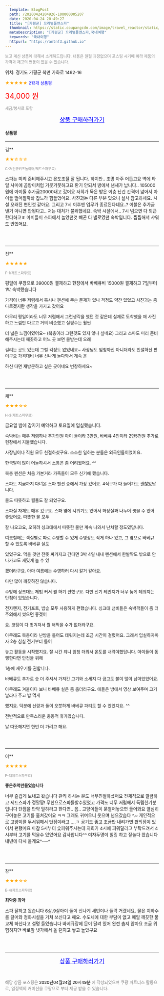```yaml
---
  template: BlogPost
  path: /20200424204926-100000005207
  date: 2020-04-24 20:49:27
  title: "[가평군] 꼬리별풀앤스파"
  thumbnail: https://static.coupangcdn.com/image/travel_reactor/static/booking/image/pension/ddnayo/daf54baf-0c93-433b-b108-f1225a28c9c5.jpg
  metaDescription: "[가평군] 꼬리별풀앤스파,국내여행"
  keywords: "국내여행"
  httpurl: "https://antnf3.github.io"
---
```

  
<span style="color: #888;font-size:0.8rem">보고 계신 상품에 대해서 소개해드립니다.
내용은 일절 과장없으며 포스팅 시기에 따라 제품의 가격과 재고의 변동이 있을 수 있습니다.</span>
  
<span style="font-size: 0.9rem;">위치: 경기도 가평군 북면 가화로 1462-16</span>
  
<span style="color: orange;">★★★★★</span> <span style="color: blue;font-size: 0.85rem;">213개 상품평</span>
  
<span style="color: red;font-size: 1.5rem;">34,000 원</span>
  
<span style="color: #888;font-size:0.8rem">세금/봉사료 포함</span>





<p align="center"><a href="http://me2.do/GP4AG3k1" style="font-size: 1.2rem; color: blue;">상품 구매하러가기</a></p>

#### 상품평
  
---
  
김**
    
<span style="color: orange;">★★☆☆☆</span>
    
<span style="color: #888;font-size:0.7rem">C-2(신규키즈놀이터/제트스파무료)</span>
    

    
<span style="font-size: 0.9rem;">스파는 미리 준비해주시고 온도조절 잘 됩니다.
하지만.. 조명 아주 어둡고요 벽에 타일 사이에 곰팡이처럼 거뭇거뭇하고요 
환기 안되서 방에서 냄새가 납니다..
105000원에 아이둘 추가금20000내고 갔어요
저희가 묵은 방은 이층 난간 간격이 넓어서
아이들 떨어질까봐 잡느라 힘들었어요.
사진과는 다른 부분 있으니 실사 참고하세요.
시설 오래된 편인것 같아요.
그리고 7시 이후엔 업무가 종료된다네요..? 
이불은 추가금 낸거 아니면 안된다고.. 
저는 대처가 불쾌했네요.
숙박 시설에서.. 7시 넘으면 다 퇴근한다하고ㅎ 
아이들이 스파에서 놀았던것 빼곤 다 별로였던 숙박입니다.
찝찝해서 샤워도 안했어요.</span>
    
<br>
<br>

---
  
전**
    
<span style="color: orange;">★★★★★</span>
    
<span style="color: #888;font-size:0.7rem">F-1(제트스파무료)</span>
    

    
<span style="font-size: 0.9rem;">평일에 쿠팡으로 39000원 결제하고 현장에서 바베큐비 15000원 결제하고 7일부터 1박 숙박했습니다

가격이 너무 저렴해서 혹시나 펜션에 무슨 문제가 있나 걱정도 약간 있었고 사진과는 좀 다르겠지란 생각을 가지고 갔어요

아무리 평일이라도 너무 저렴해서 그런생각을 했던 것 같은데 실제로 도착했을 때 사진하고 느낌만 다르고 거의 비슷했고 실평수는 훨씬

더 넓은 느낌이였어요~ (복층이라 그런것도 있지 않나 싶네요) 그리고 스파도 미리 준비해주시는데 깨끗하고 어느 곳 보면 물받는데 오래

걸리는 곳도 있는데 그럴 걱정도 없었네요~ 사장님도 엄청까진 아니더라도 친절하신 편이구요 가격대비 너무 신나게 놀다와서 계속 운

하신 다면 재방문하고 싶은 곳이네요 번창하세요~</span>
    
<br>
<br>

---
  
채**
    
<span style="color: orange;">★★★☆☆</span>
    
<span style="color: #888;font-size:0.7rem">H-3(제트스파무료)</span>
    

    
<span style="font-size: 0.9rem;">금요일 밤에 갑자기 예약하고 토요일에 입실했습니다.

숙박비는 매우 저렴하나 추가인원 아이 둘이라 3만원, 바베큐 4인이라 2만5천원 추가로 현장에서 지불했습니다.

사장님이나 직원 모두 친절하셨구요.  소소한 일하는 분들은 외국인들이었어요.

한국말이 많이 어눌하셔서 소통은 좀 어려웠어요.  ^^

복층 펜션은 처음 가본거라 가족들이 모두 신기해 했습니다.

스파도 지금까지 다녀온 스파 펜션 중에서 가장 컸어요.  4식구가 다 들어가도 괜찮았답니다.

물도 따뜻하고 월풀도 잘 되었구요.

스파실 자체도 매우 컸구요.  스파 옆에 샤워기도 있어서 화장실과 나누어 씻을 수 있어 좋았어요.  따뜻한 물 모두

잘 나오고요, 오히려 싱크대에서 따뜻한 물만 계속 나와서 난처할 정도였답니다.

여름철에는 객실별로 따로 수영할 수 있게 수영장도 작게 하나 있고, 그 옆으로 바베큐 할 수 있도록 바베큐 실도 

있었구요.  먹을 것만 잔뜻 싸가지고 간다면 3박 4일 내내 펜션에서 한발짝도 밖으로 안 나가고도 재밌게 놀 수 있

겠더라구요.  아마 여름에는 수영하러 다시 갈거 같아요.

다만 많이 깨끗하진 않습니다.  

주방에 싱크대도 제법 커서 뭘 하기 편했구요.  다만 전기 레인지가 너무 늦게 데워지는 단점이 있었습니다.

전자렌지, 전기포트, 밥솥 모두 사용하게 편했습니다.  싱크대 냄비들은 숙박객들이 좀 더 주의해서 썼으면 좋겠어

요. 코팅이 다 벗겨져서 뭘 해먹을 수가 없더라구요.  

아무래도 복층이라 난방을 틀어도 데워지는데 조금 시간이 걸렸어요.  그래서 입실하자마자 2층 침실 전기부터 틀어

놓고 활동을 시작했지요.  잘 시간 되니 엄청 더워서 온도를 내려야했답니다.  아이들이 동행한다면 안전을 위해   

1층에 재우기를 권합니다.

바베큐도 추가로 숯 더 주셔서 가져간 고기와 소세지 다 굽고도 불이 많이 남아있었어요.

아무래도 겨울이다 보니 바베큐 실은 좀 춥더라구요.  애들은 방에서 영상 보여주며 고기 날라다 주고 밥 먹게 

했지요.  덕분에 신랑과 둘이 오붓하게 바베큐 파티도 할 수 있었지요.  ^^

전반적으로 만족스러운 충동적 휴가였습니다.

날 따뜻해지면 한번 더 가려고 해요.</span>
    
<br>
<br>

---
  
이**
    
<span style="color: orange;">★★★★★</span>
    
<span style="color: #888;font-size:0.7rem">F-3(제트스파무료)</span>
    
<span style="font-size:0.85rem">**좋은추억만들었습니다**</span>
    
<span style="font-size: 0.9rem;">너무 즐겁게 보내고 왔습니다
관리 하시는 분도 너무친절하셨어요
전체적으로 깔끔하고 제트스파가 정말짱!
무한으로스파를할수있었고 가격도 너무 저렴해서 득템한기분입니다
단점을 만약 말하라고 한다면.. 음.. 고양이들이 문열어놓으면 들어와요
열심히 구어놓은 고기를 훔쳐갔어요 ㅋㅋ 그래도 귀여우니 웃으며 넘으갔슴다 ^.~
개인적으로 고양이를 무서워해서 단점이라고 ....ㅋ
공기도 좋고 조금만 내려가면 편의점이 있어서 편했어요
아참 5시부터 숯피워주시는데 저희가 4시에 피워달라고 부탁드려서
4시부터 고기를 먹을수 있었어요 감사합니다^^
여자두명이 힐링 하고 잘놀다 왔습니다 
내년에 다시 올게요^---^</span>
    
<br>
<br>

---
  
장**
    
<span style="color: orange;">★★★☆☆</span>
    
<span style="color: #888;font-size:0.7rem">E-4(제트스파무료)</span>
    
<span style="font-size:0.85rem">**최악중 최악**</span>
    
<span style="font-size: 0.9rem;">스파 잘하고 왔습니다
6살.9살아이 둘이 신나게 세번이나 들락 거렸네요.
물은 지하수를 끌어와 정화시설을 거쳐 쓰신다고 해요.
수도세에 대한 부담이 없고 매일 깨끗한 물 교체
하신다고 설명 들었습니다
바베큐장에 문이 달려 있어 완전 춥지 않아요
조금 위험히지만 바로앞 냇가에서 돌 던지고 쌓고 놀았구요</span>
    
<br>
<br>


  
---
  
<p align="center"><a href="http://me2.do/GP4AG3k1" style="font-size: 1.2rem; color: blue;">상품 구매하러가기</a></p>
  
<br>
  
<span style="font-size: 0.85rem; color: #888;">해당 상품 포스팅은 <span style="color: #000;"> 2020년04월24일 20시49분 </span> 에 작성되었으며 쿠팡 파트너스 활동으로, 일정액의 커미션을 쿠팡으로 부터 제공 받을 수 있습니다.</span>